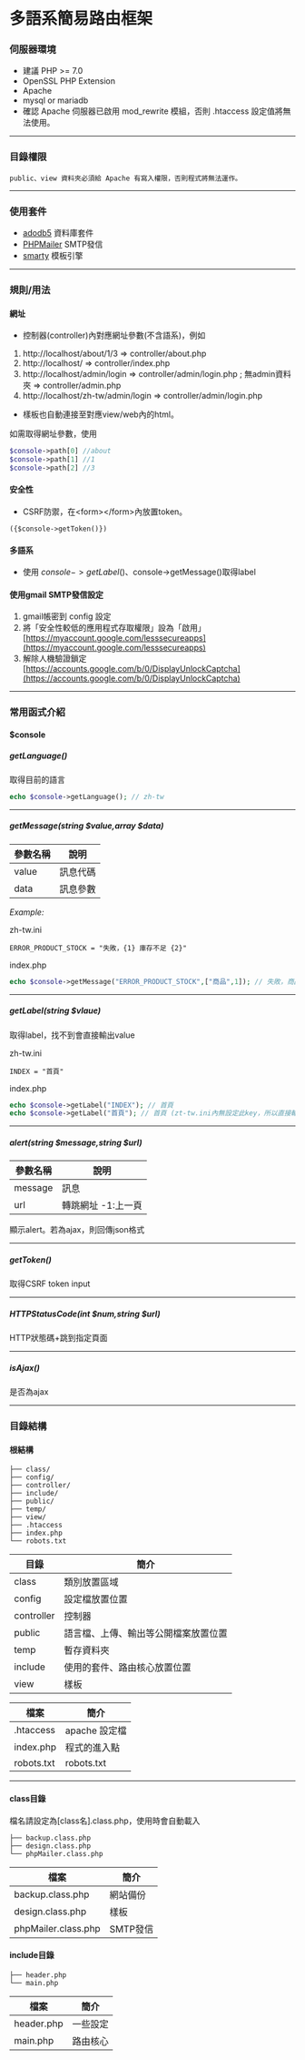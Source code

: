 # 多語系簡易路由框架

### 伺服器環境

* 建議 PHP >= 7.0
* OpenSSL PHP Extension
* Apache
* mysql or mariadb
* 確認 Apache 伺服器已啟用 mod_rewrite 模組，否則 .htaccess 設定值將無法使用。

---

### 目錄權限

	public、view 資料夾必須給 Apache 有寫入權限，否則程式將無法運作。

---

### 使用套件

* [adodb5](https://adodb.org) 資料庫套件
* [PHPMailer](https://github.com/PHPMailer/PHPMailer) SMTP發信
* [smarty](https://www.smarty.net/) 模板引擎

---

### 規則/用法

#### 網址

* 控制器(controller)內對應網址參數(不含語系)，例如
1. http://localhost/about/1/3 => controller/about.php
2. http://localhost/ => controller/index.php
3. http://localhost/admin/login => controller/admin/login.php ; 無admin資料夾 => controller/admin.php
4. http://localhost/zh-tw/admin/login => controller/admin/login.php  
* 樣板也自動連接至對應view/web內的html。

如需取得網址參數，使用
````php
$console->path[0] //about
$console->path[1] //1
$console->path[2] //3
````

#### 安全性

* CSRF防禦，在&lt;form&gt;&lt;/form&gt;內放置token。
````
({$console->getToken()})
````

#### 多語系

* 使用 $console->getLabel()、$console->getMessage()取得label

#### 使用gmail SMTP發信設定
1. gmail帳密到 config 設定  
2. 將「安全性較低的應用程式存取權限」設為「啟用」  
[https://myaccount.google.com/lesssecureapps](https://myaccount.google.com/lesssecureapps)
3. 解除人機驗證鎖定  
[https://accounts.google.com/b/0/DisplayUnlockCaptcha](https://accounts.google.com/b/0/DisplayUnlockCaptcha)

---

### 常用函式介紹

#### $console

##### getLanguage()
取得目前的語言
````php
echo $console->getLanguage(); // zh-tw
````

---

##### getMessage(string $value,array $data)

| 參數名稱 | 說明 |
| ------ | ------ |
| value | 訊息代碼 |
| data | 訊息參數 |

*Example:*

zh-tw.ini

````
ERROR_PRODUCT_STOCK = "失敗，{1} 庫存不足 {2}"
````

index.php

````php
echo $console->getMessage("ERROR_PRODUCT_STOCK",["商品",1]); // 失敗，商品 庫存不足 1
````

---

##### getLabel(string $vlaue)
取得label，找不到會直接輸出value

zh-tw.ini

````
INDEX = "首頁"
````

index.php
````php
echo $console->getLabel("INDEX"); // 首頁
echo $console->getLabel("首頁"); // 首頁 (zt-tw.ini內無設定此key，所以直接輸出)
````

---

##### alert(string $message,string $url)

| 參數名稱 | 說明 |
| ------ | ------ |
| message | 訊息 |
| url | 轉跳網址 -1:上一頁 |

顯示alert。若為ajax，則回傳json格式

---

##### getToken()
取得CSRF token input

---

##### HTTPStatusCode(int $num,string $url)
HTTP狀態碼+跳到指定頁面

---

##### isAjax()
是否為ajax

---

### 目錄結構

#### 根結構

````
├── class/
├── config/
├── controller/
├── include/
├── public/
├── temp/
├── view/
├── .htaccess
├── index.php
└── robots.txt
````

| 目錄 | 簡介 |
| ------ | ------ |
| class | 類別放置區域 |
| config | 設定檔放置位置 |
| controller | 控制器 |
| public | 語言檔、上傳、輸出等公開檔案放置位置 |
| temp | 暫存資料夾 |
| include | 使用的套件、路由核心放置位置 |
| view | 樣板 |

| 檔案 | 簡介 |
| ------ | ------ |
| .htaccess | apache 設定檔 |
| index.php | 程式的進入點 |
| robots.txt | robots.txt |

---

#### class目錄

檔名請設定為[class名].class.php，使用時會自動載入

````
├── backup.class.php
├── design.class.php
└── phpMailer.class.php
````

| 檔案 | 簡介 |
| ------ | ------ |
| backup.class.php | 網站備份 |
| design.class.php | 樣板 |
| phpMailer.class.php | SMTP發信 |

#### include目錄

````
├── header.php
└── main.php
````

| 檔案 | 簡介 |
| ------ | ------ |
| header.php | 一些設定 |
| main.php | 路由核心 |
